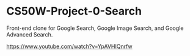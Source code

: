 # CS50W-Project-0-Search

Front-end clone for Google Search, Google Image Search, and Google Advanced Search. 

https://www.youtube.com/watch?v=YpAVHIQnrfw
